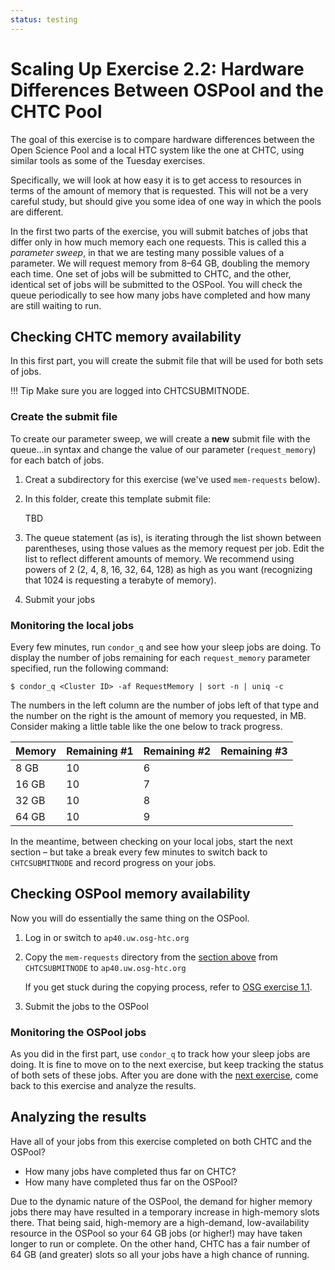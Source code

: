 ```yaml
---
status: testing
---
```


# Scaling Up Exercise 2.2: Hardware Differences Between OSPool and the CHTC Pool

The goal of this exercise is to compare hardware differences between the 
Open Science Pool and a local HTC system like the one at CHTC, using similar 
tools as some of the Tuesday exercises. 

Specifically, we will look at how easy it is to get access to resources
in terms of the amount of memory that is requested.
This will not be a very careful study,
but should give you some idea of one way in which the pools are different.

In the first two parts of the exercise,
you will submit batches of jobs that differ only in how much memory each one requests.
This is called this a *parameter sweep*, in that we are testing many possible values of a parameter.
We will request memory from 8–64 GB, doubling the memory each time.
One set of jobs will be submitted to CHTC, and the other, identical set of jobs will be submitted to the OSPool.
You will check the queue periodically to see how many jobs have completed and how many are still waiting to run.

## Checking CHTC memory availability

In this first part, you will create the submit file that will be used for both sets of 
jobs. 

!!! Tip
Make sure you are logged into CHTCSUBMITNODE. 

### Create the submit file

To create our parameter sweep,
we will create a **new** submit file with the queue...in syntax
and change the value of our parameter (`request_memory`) for each batch of jobs.

1. Creat a subdirectory for this exercise (we've used `mem-requests` below). 
1. In this folder, create this template submit file: 

	TBD

1.  The queue statement (as is), is iterating through the list shown between parentheses, 
using those values as the memory request per job. Edit the list to reflect different 
amounts of memory. We recommend using powers of 2 (2, 4, 8, 16, 32, 64, 128) as high 
as you want (recognizing that 1024 is requesting a terabyte of memory). 
1.  Submit your jobs

### Monitoring the local jobs

Every few minutes, run `condor_q` and see how your sleep jobs are doing.
To display the number of jobs remaining for each `request_memory` parameter specified, 
run the following command:

``` console
$ condor_q <Cluster ID> -af RequestMemory | sort -n | uniq -c
```

The numbers in the left column are the number of jobs left of that type
and the number on the right is the amount of memory you requested, in MB.
Consider making a little table like the one below to track progress.

| Memory | Remaining \#1 | Remaining \#2 | Remaining \#3 |
|:-------|:--------------|:--------------|:--------------|
| 8 GB   | 10            | 6             |               |
| 16 GB  | 10            | 7             |               |
| 32 GB  | 10            | 8             |               |
| 64 GB  | 10            | 9             |               |

In the meantime, between checking on your local jobs, start the next section –
but take a break every few minutes to switch back to `CHTCSUBMITNODE` and record progress on your jobs.

## Checking OSPool memory availability

Now you will do essentially the same thing on the OSPool.

1.  Log in or switch to `ap40.uw.osg-htc.org`

1.  Copy the `mem-requests` directory from the [section above](#checking-path-memory-availability)
    from `CHTCSUBMITNODE` to `ap40.uw.osg-htc.org`

    If you get stuck during the copying process, refer to [OSG exercise 1.1](part1-ex1-login-scp.md).

1.  Submit the jobs to the OSPool

### Monitoring the OSPool jobs

As you did in the first part, use `condor_q` to track how your sleep jobs are doing.
It is fine to move on to the next exercise, but keep tracking the status of both sets of these jobs.
After you are done with the [next exercise](part2-ex2-software-diffs.md),
come back to this exercise and analyze the results.

## Analyzing the results

Have all of your jobs from this exercise completed on both CHTC and the OSPool?
* How many jobs have completed thus far on CHTC?
* How many have completed thus far on the OSPool?

Due to the dynamic nature of the OSPool,
the demand for higher memory jobs there may have resulted in a temporary increase in high-memory slots there.
That being said, high-memory are a high-demand, low-availability resource in the OSPool
so your 64&nbsp;GB jobs (or higher!) may have taken longer to run or complete.
On the other hand, CHTC has a fair number of 64&nbsp;GB (and greater) slots
so all your jobs have a high chance of running.
